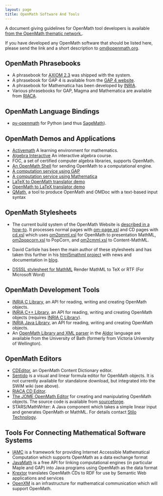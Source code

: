 ```yaml
---
layout: page
title: OpenMath Software And Tools
---
```


A document giving guidelines for OpenMath tool developers is
available [from the OpenMath thematic network.](../projects/thematic/tools-3.pdf).

If you have developed any OpenMath software that should be listed here, please send the link and a short description to [om@openmath.org](../follow/).

## OpenMath Phrasebooks

* A phrasebook for [AXIOM 2.3](http://www.nag.co.uk) was shipped with the system.
* A phrasebook for GAP 4 is available from the [GAP 4 website](http://www-history.mcs.st-and.ac.uk/~gap/).
* A phrasebook for Mathematica has been developed by [INRIA](mailto:stephane.dalmas@sophia.inria.fr).
* Various phrasebooks for GAP, Magma and Mathematica are available from [RIACA](http://www.riaca.win.tue.nl/products/).

## OpenMath Language Bindings

* [py-openmath](http://github.com/OpenMath/py-openmath) for Python (and thus [SageMath](http://sagemath.org)).

## OpenMath Demos and Applications

* [Activemath](http://www.activemath.org) A learning environment for mathematics.
* [Algebra Interactive](http://www.win.tue.nl/~ida) An interactive algebra course.
* FOC, a set of certified computer algebra libraries, supports OpenMath.
* [An OpenMath Shell](http://www.riaca.win.tue.nl/products/) for sending OpenMath to a computational engine. 
* [A computation service using GAP](http://www.riaca.win.tue.nl/products/)
* [A computation service using Mathematica](http://www.riaca.win.tue.nl/products/)
* [LaTeX to OpenMath translator demo ](http://www.maths.tcd.ie/~richardt/openmath) 
* [OpenMath to LaTeX translator demo ](http://www.maths.tcd.ie/~dwmalone/om2la.html) 
* [QMath](http://www.matracas.org/qmath/), a tool to produce OpenMath and OMDoc with a text-based input syntax 

## OpenMath Stylesheets

* The current build system of the OpenMath Website is [described in a how-to](http://www.openmath.org/infrastructure/website-build.html).
  It processes normal pages with [om-page.xsl](http://svn.openmath.org/www/stylesheets/html/om-page.xsl)
  and CD pages with [cd.xsl](http://svn.openmath.org/www/cdfiles2/xsl/cd.xsl)
  which uses [om2pmml.xsl](http://svn.openmath.org/www/cdfiles2/xsl/om2pmml.xsl) 
  for OpenMath to presentation MathML, [om2popcorn.xsl](http://svn.openmath.org/www/cdfiles2/xsl/om2popcorn.xsl) to PopCorn,
  and [om2cmml.xsl](http://svn.openmath.org/www/cdfiles2/xsl/om2cmml.xsl) to Content-MathML.
* David Carlisle has been the main author of these stylesheets and has taken this further
 in his [html5mathml project](https://code.google.com/p/html5mathml/) 
 with news and documentation in [blog](http://dpcarlisle.blogspot.de/).


*  [DSSSL stylesheet for MathML](mml-files/) Render MathML to TeX or RTF (For
   Microsoft Word)  

## OpenMath Development Tools

* [INRIA C Library](OMCv1.4a.tgz), an API for reading, writing and creating OpenMath objects. 
* [INRIA C++ Library](OMCPPv1.0a.tgz), an API for reading, writing and creating OpenMath
  objects (requires [INRIA C Library](OMCv1.4a.tgz)). 
* [INRIA Java Library](OMJv1.4.tgz), an API for reading, writing and creating OpenMath objects.
*  An [OpenMath Library and XML parser](http://www.cs.bath.ac.uk/~wn/AldorXML/) in the
  [Aldor](http://www.aldor.org) language are available from the University of Bath (formerly from Victoria University of Wellington).

## OpenMath Editors

* [CDEditor](http://www.unirioja.es/cu/joheras/openmath-editor.html), an OpenMath Content Dictionary editor.
* [Sentido](http://www.matracas.org/sentido/) is a visual and linear formula editor for OpenMath objects.  It is not currently available for standalone download, but integrated into the SWiM wiki (see above).
* [RIACA CD Editor](http://www.riaca.win.tue.nl/download/om/cd/editor/).
* [The JOME OpenMath Editor](http://www.activemath.org/projects/Jome/) for creating and manipulating OpenMath objects.
  The source code is available from [sourceforge](http://sourceforge.net/projects/jome/).
* STARS/MathWriter: A Java component which takes a simple linear input and generates
  OpenMath or MathML.  For details contact [Stilo Technology](mailto:sb@stilo.com).

## Tools For Connecting Mathematical Software Systems

* [IAMC](http://icm.mcs.kent.edu/research/iamc.html) is a  framework for providing Internet Accessible Mathematical Computation which
  supports OpenMath as a data exchange format
* [JavaMath](http://javamath.sourceforge.net/) is a free API for 
  linking computational engines (in particular Maple and GAP) into Java programs using OpenMath as the data format
* [Krextor](http://kwarc.info/projects/krextor/) translates OpenMath CDs to RDF for use by Semantic Web applications and services
* [OpenXM](http://www.math.sci.kobe-u.ac.jp/OpenXM/) is an infrastructure for mathematical communication which will support OpenMath.
